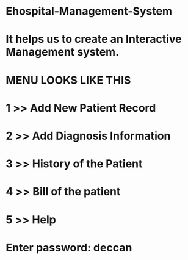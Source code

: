 # Ehospital-Management-System
# It helps us to create an Interactive Management system.
# MENU LOOKS LIKE THIS
# 1  >> Add New Patient Record                     
# 2  >> Add Diagnosis Information                     
# 3  >> History of the Patient                        
# 4  >> Bill of the patient                           
# 5  >> Help                 
# Enter password: deccan

